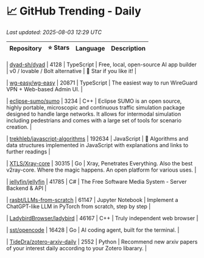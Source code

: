 # 📈 GitHub Trending - Daily

_Last updated: 2025-08-03 12:29 UTC_

| Repository | ⭐ Stars | Language | Description |
|------------|--------:|----------|-------------|

| [dyad-sh/dyad](https://github.com/dyad-sh/dyad) | 4128 | TypeScript | Free, local, open-source AI app builder | v0 / lovable / Bolt alternative | 🌟 Star if you like it! |

| [wg-easy/wg-easy](https://github.com/wg-easy/wg-easy) | 20871 | TypeScript | The easiest way to run WireGuard VPN + Web-based Admin UI. |

| [eclipse-sumo/sumo](https://github.com/eclipse-sumo/sumo) | 3234 | C++ | Eclipse SUMO is an open source, highly portable, microscopic and continuous traffic simulation package designed to handle large networks. It allows for intermodal simulation including pedestrians and comes with a large set of tools for scenario creation. |

| [trekhleb/javascript-algorithms](https://github.com/trekhleb/javascript-algorithms) | 192634 | JavaScript | 📝 Algorithms and data structures implemented in JavaScript with explanations and links to further readings |

| [XTLS/Xray-core](https://github.com/XTLS/Xray-core) | 30315 | Go | Xray, Penetrates Everything. Also the best v2ray-core. Where the magic happens. An open platform for various uses. |

| [jellyfin/jellyfin](https://github.com/jellyfin/jellyfin) | 41785 | C# | The Free Software Media System - Server Backend & API |

| [rasbt/LLMs-from-scratch](https://github.com/rasbt/LLMs-from-scratch) | 61147 | Jupyter Notebook | Implement a ChatGPT-like LLM in PyTorch from scratch, step by step |

| [LadybirdBrowser/ladybird](https://github.com/LadybirdBrowser/ladybird) | 46167 | C++ | Truly independent web browser |

| [sst/opencode](https://github.com/sst/opencode) | 16428 | Go | AI coding agent, built for the terminal. |

| [TideDra/zotero-arxiv-daily](https://github.com/TideDra/zotero-arxiv-daily) | 2552 | Python | Recommend new arxiv papers of your interest daily according to your Zotero libarary. |
